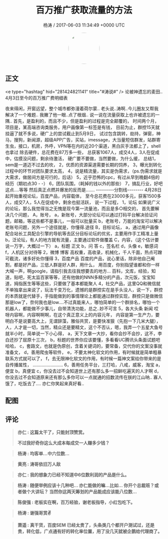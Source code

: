 <h1 align="center">百万推广获取流量的方法</h1>
<p align="center">
    <a>杨涛 / 2017-06-03 11:34:49 &#43;0000 UTC</a>
</p>

<div align="center">
    <img src="https://images.zsxq.com/FifpSTY8YbAbI3iRSjrizCwJoa8v?e=1590940799&amp;token=kIxbL07-8jAj8w1n4s9zv64FuZZNEATmlU_Vm6zD:jsPiQAh9mq-4fg3PUDCxznPmFgE=" width="100" height="100" style="border:1px solid;border-radius:50%; color:#ffffff"/>
</div>

## 正文

<div>
&lt;e type=&#34;hashtag&#34; hid=&#34;281424821141&#34; title=&#34;#涛说#&#34; /&gt; 
论被神遗忘的麦田..
4月3日至今的百万推广费明细表

夜来得闲，开窗远望，整个城市都弥漫着荷尔蒙..
老头说..涛啊..今儿圈友又帮我解决了一个难题..
我撇了他一眼..点了根烟..
说一说在流量获取上也许被遗忘的一隅..
首先，是盈利的，而且不少，但是盈利的过程是完全颠覆的，
时间两个月，项目是，某高端咨询类服务，用户画像第一标签是有钱，
目前为止，群控15天就挂逼了就不多说，硬广上的尝试截止到5月9日，
试过包含跳转，劫持，弹窗，神马，搜狗，新闻源，超级APP广告，买站，imessage，大当量短信群发，站群寄生虫，接口，机房，外呼，VPN等在内的近20个渠道，黑白灰手法都上了，shell也拿过
除去硬件，总花费在87万多一些，
总获客1067人，成交4人，3人在促成中，估摸没问题，剩余待激活，
硬广要不要做，当然要做，为什么缓，
总结1，sem是一道迈不过去的坎，
2，优质的资源渠道需要长期的饲养，
3，曝光到转化过程中的环节对团队要求太高，
4，说是精流量，其实是伪需求，（ps.伪需求就是大需求，做居间方是可行的，后话）
5，近乎恐怖的cpc，有过从早到晚翻4倍的经历（期初点30 - -）
6，团队氛围，（耗掉的钱以外的那些）
7，搞乱行业，好吧这点....等等
然后真正点燃并爆发的反而是.......
---------分割线--------
4月28日起开始重视论坛，百度产品，内容载体，
至今总花费在23000多元，获客1500多人，成交7人，5人在促成中，剩余也挺活跃，
说一下过程，
1，论坛
如果说广义的论坛，那么我觉得当之无愧是现今第一流量池，而且是多○相交的，
首先要解决几个问题，
A，账号，
a，新账号，大部分论坛可以通过打码平台解决验证问题，邮箱，等这些都不是事儿，一般可以批量买
b，老账号，万能的淘宝可以解决老账号问题，另外一个途径就是，你懂得.途径
B，目标论坛，
a，通过用户画像配合站长工具配合引擎的导航等去区分目标论坛的优劣，主要用作手工精准上量
b，泛论坛，有人的地方就有流量，主要通过软件做覆盖
C，内容，（这个估计要说一万字，大概过一下）
a，标题 正文
b，问 答
c，签名栏
d，头像
e，敏感词
f，人机区分对待等
2，微博 博客
高权重，高收录，机械化，千人千面，热点可蹭可截流，诸多好处你懂得
3，百度产品
百度的产品，说心里话，除非他自己阉割，都是好产品，三低人群是好人群，用什么，
用百度，你别指望谁都和你一样大喊一声，啊google，请指引我去往我想要去的地方...
百科，文库，经验，知道，贴吧，死太监百家等等，还有他做的NNN多精分的产品，次元饭，宝宝知道，拇指医生等等这些，只要做了基本都能聚人
4，社交产品，这里QQ和微信就不单独拿出来说了，玩法千变万化，遗憾的是群控实在是手头没人，说一下，群控的本质就是代替手，手指能做到的事情理论上都能通过群控实现，群控只是做微信那是low了，奈何我也是low....不过真能来人，哪怕简单的一个群排名，哪怕一个机器人，都能做不少事儿，自带清洗功能，总之..妙不可言
5，各大头条 新闻
哎呀内容啊，内容啊啊啊，在这个真正意义上的内容元年，
内容是第一生产力，要明白不是说要高大上，无谓辞藻，雅俗共赏，是要快准狠（先抱一下几米大腿），人，人才是一切，当然，精众还是要精文，这个不否认，嗯，我弄一个五星大鱼号就半小时，简单说一下小心得，
a，天下文章一大抄，看你会抄不会抄，这不，李白还抄了屈原十三次，
b，标题的世界你应该要懂，多看看UC腾讯头条面试题吧哈哈，
c，套路文，也就是伪原创，含着关键词的，要常备，交代你的文案没事就准备文，
d，善用爬虫等软件，
e，不要太神化软文的作用，有时候就是简单粗暴联系方式就可以了，
f，去无限神化软文的作用，有时候一篇神文案给你带来的是自传播属性，
........................
6，善用任务平台，三打哈，八戒，威客，淘宝
a，便宜
b，真便宜
c，你没去过不会知道世上还有那么多一招鲜吃遍天的人才啊
d，你没去过不会知道原来还有那么多你可以一点就通的招数流传在朕的江山呐..
寡人饿了，吃饭去了....
亦仁你笑起来真好看..
</div>

## 配图
<div class="image" align="center">

</div>

## 评论

<div align="left">
<div>

<blockquote >
<span> <strong>亦仁 : 这篇太干了，只能封顶赞赏。

不过我好奇你这么大成本每成交一人赚多少钱？ </strong></span>
</blockquote>

<blockquote >
<span> <strong>杨涛 : 均客单…中六位数… </strong></span>
</blockquote>

<blockquote >
<span> <strong>黄亮 : 涛哥依旧万人敌 </strong></span>
</blockquote>

<blockquote >
<span> <strong>亦仁 : 我的想象力已经不知道中6位数利润的产品是什么。 </strong></span>
</blockquote>

<blockquote >
<span> <strong>杨涛 : 随便举例应该十几种吧…
亦仁能做的嘛…比如…
你开个总裁班？或者做个大讲坛？
当然你这两天筹划的产品能成应该能八位数… </strong></span>
</blockquote>

<blockquote >
<span> <strong>陈俊强 : 老板实在啊，百万经验，谢老板指导，小红包吃下。 </strong></span>
</blockquote>

<blockquote >
<span> <strong>杨涛 : 谢强哥赏✌ </strong></span>
</blockquote>

<blockquote >
<span> <strong>萧遥 : 真干货，百度SEM 已经太贵了，头条类几个都开户测试过，还是贵，转化低，广点通有好的转化率位置，用了没几天就被企鹅给代理商了。 </strong></span>
</blockquote>

</div>
</div>